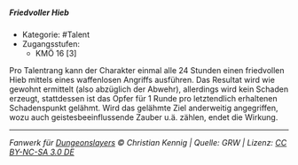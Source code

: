 <!---
Dies ist ein Fanwerk für DUNGEONSLAYERS © von Christian Kennig

Quellen:      [Dungeonslayers Grundregelwerk](https://dungeonslayers.net/download/Dungeonslayers4.pdf)
              [Talentbeschreibungen](https://www.f-space.de/ds4/tools-talentcards.html)
License:      [CC-BY-NC-SA 4.0](https://creativecommons.org/licenses/by-nc-sa/4.0/deed.de)
Richtlinien:  [Fanwerkrichtlinien](https://www.dungeonslayers.net/fanwerk-richtlinien/)
Autor:        Zauberlehrling
-->

##### Friedvoller Hieb

- Kategorie: #Talent
- Zugangsstufen:
  - KMÖ 16 [3]

Pro Talentrang kann der Charakter einmal alle 24 Stunden einen friedvollen Hieb mittels eines waffenlosen Angriffs ausführen. Das Resultat wird wie gewohnt ermittelt (also abzüglich der Abwehr), allerdings wird kein Schaden erzeugt, stattdessen ist das Opfer für 1 Runde pro letztendlich erhaltenen Schadenspunkt gelähmt. Wird das gelähmte Ziel anderweitig angegriffen, wozu auch geistesbeeinflussende Zauber u.ä. zählen, endet die Wirkung.

---

_Fanwerk für [Dungeonslayers](https://www.dungeonslayers.net/) © Christian Kennig | Quelle: GRW | Lizenz: [CC BY-NC-SA 3.0 DE](https://creativecommons.org/licenses/by-nc-sa/3.0/de/)_
